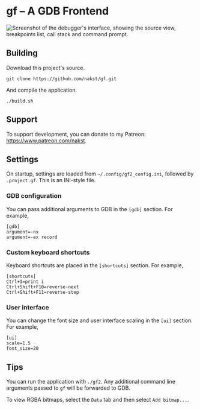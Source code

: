 # **gf** – A GDB Frontend

![Screenshot of the debugger's interface, showing the source view, breakpoints list, call stack and command prompt.](https://cdn.discordapp.com/attachments/462643277321994245/795277703943159818/image.png)

## Building

Download this project's source.

    git clone https://github.com/nakst/gf.git

And compile the application.

    ./build.sh

## Support

To support development, you can donate to my Patreon: https://www.patreon.com/nakst.

## Settings

On startup, settings are loaded from `~/.config/gf2_config.ini`, followed by `.project.gf`. This is an INI-style file.

### GDB configuration

You can pass additional arguments to GDB in the `[gdb]` section. For example,

    [gdb]
    argument=-nx
    argument=-ex record

### Custom keyboard shortcuts

Keyboard shortcuts are placed in the `[shortcuts]` section. For example,

    [shortcuts]
    Ctrl+I=print i
    Ctrl+Shift+F10=reverse-next
    Ctrl+Shift+F11=reverse-step

### User interface

You can change the font size and user interface scaling in the `[ui]` section. For example,

    [ui]
    scale=1.5
    font_size=20

## Tips

You can run the application with `./gf2`. Any additional command line arguments passed to `gf` will be forwarded to GDB.

To view RGBA bitmaps, select the `Data` tab and then select `Add bitmap...`.
